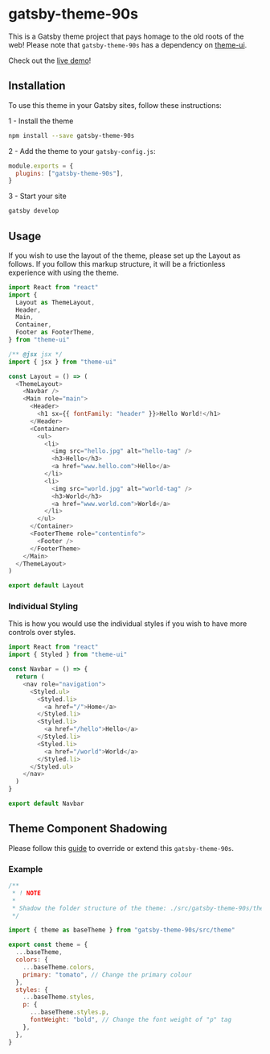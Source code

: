 # gatsby-theme-90s

This is a Gatsby theme project that pays homage to the old roots of the web! Please note that `gatsby-theme-90s` has a dependency on [theme-ui](https://theme-ui.com/getting-started).

Check out the [live demo](https://gatsby-theme-90s.netlify.com)!

## Installation

To use this theme in your Gatsby sites, follow these instructions:

1 - Install the theme

```sh
npm install --save gatsby-theme-90s
```

2 - Add the theme to your `gatsby-config.js`:

```js
module.exports = {
  plugins: ["gatsby-theme-90s"],
}
```

3 - Start your site

```sh
gatsby develop
```

## Usage

If you wish to use the layout of the theme, please set up the Layout as follows. If you follow this markup structure, it will be a frictionless experience with using the theme.

```javascript
import React from "react"
import {
  Layout as ThemeLayout,
  Header,
  Main,
  Container,
  Footer as FooterTheme,
} from "theme-ui"

/** @jsx jsx */
import { jsx } from "theme-ui"

const Layout = () => (
  <ThemeLayout>
    <Navbar />
    <Main role="main">
      <Header>
        <h1 sx={{ fontFamily: "header" }}>Hello World!</h1>
      </Header>
      <Container>
        <ul>
          <li>
            <img src="hello.jpg" alt="hello-tag" />
            <h3>Hello</h3>
            <a href="www.hello.com">Hello</a>
          </li>
          <li>
            <img src="world.jpg" alt="world-tag" />
            <h3>World</h3>
            <a href="www.world.com">World</a>
          </li>
        </ul>
      </Container>
      <FooterTheme role="contentinfo">
        <Footer />
      </FooterTheme>
    </Main>
  </ThemeLayout>
)

export default Layout
```

### Individual Styling

This is how you would use the individual styles if you wish to have more controls over styles.

```javascript
import React from "react"
import { Styled } from "theme-ui"

const Navbar = () => {
  return (
    <nav role="navigation">
      <Styled.ul>
        <Styled.li>
          <a href="/">Home</a>
        </Styled.li>
        <Styled.li>
          <a href="/hello">Hello</a>
        </Styled.li>
        <Styled.li>
          <a href="/world">World</a>
        </Styled.li>
      </Styled.ul>
    </nav>
  )
}

export default Navbar
```

## Theme Component Shadowing

Please follow this [guide](https://egghead.io/lessons/gatsby-use-component-shadowing-to-override-gatsby-theme-components) to override or extend this `gatsby-theme-90s`.

### Example

```javascript
/**
 * ! NOTE
 *
 * Shadow the folder structure of the theme: ./src/gatsby-theme-90s/theme.js
 */

import { theme as baseTheme } from "gatsby-theme-90s/src/theme"

export const theme = {
  ...baseTheme,
  colors: {
    ...baseTheme.colors,
    primary: "tomato", // Change the primary colour
  },
  styles: {
    ...baseTheme.styles,
    p: {
      ...baseTheme.styles.p,
      fontWeight: "bold", // Change the font weight of "p" tag
    },
  },
}
```
